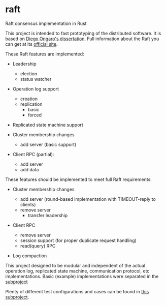 # raft
Raft consensus implementation in Rust


This project is intended to fast prototyping of the distributed software. It is based on [Diego Ongaro's dissertation](../master/doc/raft_dissertation.pdf).
Full information about the Raft you can get at its [official site](https://raft.github.io/).

These Raft features are implemented:

- Leadership
  + election
  + status watcher 
  
- Operation log support
  + creation
  + replication
    * basic
    * forced

- Replicated state machine support

- Cluster membership changes 
  + add server (basic support)
  
- Client RPC (partial):
  + add server
  + add data
  
  
These features should be implemented to meet full Raft requirements:

- Cluster membership changes
  + add server (round-based implementation with TIMEOUT-reply to clients)
  + remove server
    * transfer leadership

- Client RPC
  + remove server
  + session support (for proper duplicate request handling)
  + read(query) RPC
  
- Log compaction


This project designed to be modular and independent of the actual operation log, replicated state machine, communication protocol, etc implementations.
Basic (example) implementations were separated in the [subproject](../master/raft-modules)

Plenty of different test configurations and cases can be found in [this subproject](../master/tests/cases).
